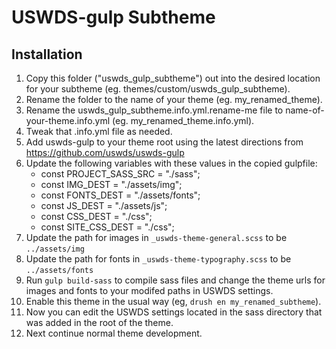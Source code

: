# USWDS-gulp Subtheme

## Installation

1. Copy this folder ("uswds_gulp_subtheme") out into the desired location for
  your subtheme (eg. themes/custom/uswds_gulp_subtheme).
2. Rename the folder to the name of your theme (eg. my_renamed_theme).
3. Rename the uswds_gulp_subtheme.info.yml.rename-me file to
  name-of-your-theme.info.yml (eg. my_renamed_theme.info.yml).
4. Tweak that .info.yml file as needed.
5. Add uswds-gulp to your theme root using the latest directions from
  https://github.com/uswds/uswds-gulp
6. Update the following variables with these values in the copied gulpfile:
    - const PROJECT_SASS_SRC = "./sass";
    - const IMG_DEST = "./assets/img";
    - const FONTS_DEST = "./assets/fonts";
    - const JS_DEST = "./assets/js";
    - const CSS_DEST = "./css";
    - const SITE_CSS_DEST = "./css";
7. Update the path for images in `_uswds-theme-general.scss` to be
`../assets/img`
8. Update the path for fonts in `_uswds-theme-typography.scss` to be
`../assets/fonts`
9. Run `gulp build-sass` to compile sass files and change the theme urls for
  images and fonts to your modifed paths in USWDS settings.
10. Enable this theme in the usual way (eg, `drush en my_renamed_subtheme`).
11. Now you can edit the USWDS settings located in the sass directory that was
  added in the root of the theme.
12. Next continue normal theme development.

